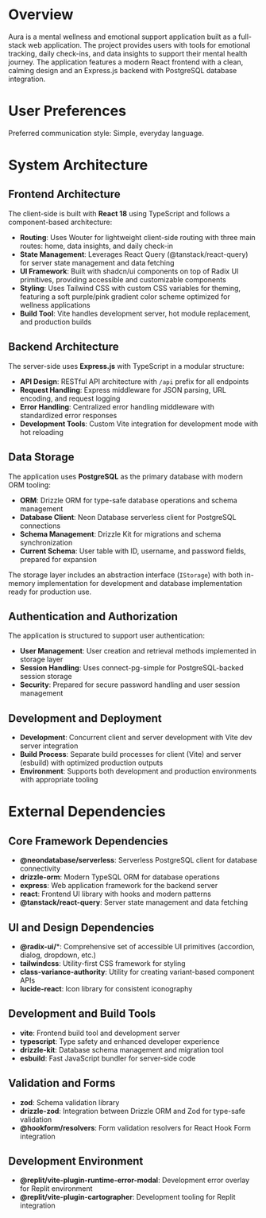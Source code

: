 # Overview

Aura is a mental wellness and emotional support application built as a full-stack web application. The project provides users with tools for emotional tracking, daily check-ins, and data insights to support their mental health journey. The application features a modern React frontend with a clean, calming design and an Express.js backend with PostgreSQL database integration.

# User Preferences

Preferred communication style: Simple, everyday language.

# System Architecture

## Frontend Architecture

The client-side is built with **React 18** using TypeScript and follows a component-based architecture:

- **Routing**: Uses Wouter for lightweight client-side routing with three main routes: home, data insights, and daily check-in
- **State Management**: Leverages React Query (@tanstack/react-query) for server state management and data fetching
- **UI Framework**: Built with shadcn/ui components on top of Radix UI primitives, providing accessible and customizable components
- **Styling**: Uses Tailwind CSS with custom CSS variables for theming, featuring a soft purple/pink gradient color scheme optimized for wellness applications
- **Build Tool**: Vite handles development server, hot module replacement, and production builds

## Backend Architecture

The server-side uses **Express.js** with TypeScript in a modular structure:

- **API Design**: RESTful API architecture with `/api` prefix for all endpoints
- **Request Handling**: Express middleware for JSON parsing, URL encoding, and request logging
- **Error Handling**: Centralized error handling middleware with standardized error responses
- **Development Tools**: Custom Vite integration for development mode with hot reloading

## Data Storage

The application uses **PostgreSQL** as the primary database with modern ORM tooling:

- **ORM**: Drizzle ORM for type-safe database operations and schema management
- **Database Client**: Neon Database serverless client for PostgreSQL connections
- **Schema Management**: Drizzle Kit for migrations and schema synchronization
- **Current Schema**: User table with ID, username, and password fields, prepared for expansion

The storage layer includes an abstraction interface (`IStorage`) with both in-memory implementation for development and database implementation ready for production use.

## Authentication and Authorization

The application is structured to support user authentication:

- **User Management**: User creation and retrieval methods implemented in storage layer
- **Session Handling**: Uses connect-pg-simple for PostgreSQL-backed session storage
- **Security**: Prepared for secure password handling and user session management

## Development and Deployment

- **Development**: Concurrent client and server development with Vite dev server integration
- **Build Process**: Separate build processes for client (Vite) and server (esbuild) with optimized production outputs
- **Environment**: Supports both development and production environments with appropriate tooling

# External Dependencies

## Core Framework Dependencies

- **@neondatabase/serverless**: Serverless PostgreSQL client for database connectivity
- **drizzle-orm**: Modern TypeSQL ORM for database operations
- **express**: Web application framework for the backend server
- **react**: Frontend UI library with hooks and modern patterns
- **@tanstack/react-query**: Server state management and data fetching

## UI and Design Dependencies

- **@radix-ui/***: Comprehensive set of accessible UI primitives (accordion, dialog, dropdown, etc.)
- **tailwindcss**: Utility-first CSS framework for styling
- **class-variance-authority**: Utility for creating variant-based component APIs
- **lucide-react**: Icon library for consistent iconography

## Development and Build Tools

- **vite**: Frontend build tool and development server
- **typescript**: Type safety and enhanced developer experience
- **drizzle-kit**: Database schema management and migration tool
- **esbuild**: Fast JavaScript bundler for server-side code

## Validation and Forms

- **zod**: Schema validation library
- **drizzle-zod**: Integration between Drizzle ORM and Zod for type-safe validation
- **@hookform/resolvers**: Form validation resolvers for React Hook Form integration

## Development Environment

- **@replit/vite-plugin-runtime-error-modal**: Development error overlay for Replit environment
- **@replit/vite-plugin-cartographer**: Development tooling for Replit integration